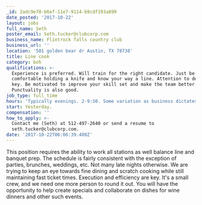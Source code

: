 ```yaml
---
_id: 2adc9e70-b6ef-11e7-9114-b9cdf193a899
date_posted: '2017-10-22'
layout: jobs
full_name: Seth
poster_email: Seth.tucker@clubcorp.com
business_name: Flintrock falls country club
business_url: ''
location: '501 golden bear dr Austin, TX 78738'
title: Line cook
category: boh
qualifications: >-
  Experience is preferred. Will train for the right candidate. Just be
  comfortable holding a knife and know your way a line. Attention to detail is
  key. Be motivated to improve your skill set and make the team better.
  Punctuality is also good.
job_type: full_time
hours: 'Typically evenings. 2-9:30. Some variation as business dictates.'
start: Yesterday.
compensation: ''
how_to_apply: >-
  Contact me (Seth) at 512-497-2640 or send a resume to
  seth.tucker@clubcorp.com.
date: '2017-10-22T06:06:39.408Z'
---
```

This position requires the ability to work all stations as well balance line and banquet prep. The schedule is fairly consistent with the exception of parties, brunches, weddings, etc. Not many late nights otherwise. We are trying to keep an eye towards fine dining and scratch cooking while still maintaining fast ticket times. Execution and efficiency are key. It's a small crew, and we need one more person to round it out. You will have the opportunity to help create specials and collaborate on dishes for wine dinners and other such events.
